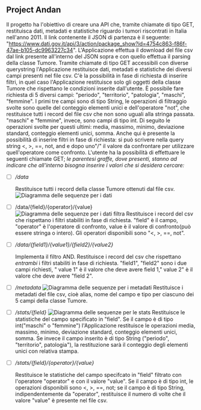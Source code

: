 
		
## Project Andan
Il progetto ha l'obiettivo di creare una API che, tramite chiamate di tipo GET, restituisca dati, metadati e statistiche riguardo i tumori riscontrati in Italia nell'anno 2011. Il link contenente il JSON di partenza è il seguente: "https://www.dati.gov.it/api/3/action/package_show?id=4754c863-f86f-47ae-b105-dc9963227c34".
L'Applicazione effettua il download del file csv dal link presente all'interno del JSON sopra e con quello effettua il parsing della classe Tumore.
Tramite chiamate di tipo GET accessibili con diverse querystring l'Applicazione restituisce dati, metadati e statistiche dei diversi campi presenti nel file csv. C'è la possibilità in fase di richiesta di inserire filtri, in quel caso l'Applicazione restituisce solo gli oggetti della classe Tumore che rispettano le condizioni inserite dall'utente.
È possibile fare richiesta di 5 diversi campi: "periodo", "territorio", "patologia", "maschi", "femmine". I primi tre campi sono di tipo String, le operazioni di filtraggio svolte sono quelle del conteggio elementi unici e dell'operatore "not", che restituisce tutti i record del file csv che non sono uguali alla stringa passata.
"maschi" e "femmine", invece, sono campi di tipo int. Di seguito le operazioni svolte per questi ultimi: media, massimo, minimo, deviazione standard, conteggio elementi unici, somma.
Anche qui è presente la possibilità di inserire filtri in fase di richiesta: si può scrivere nella query string <, >, ==, not, and e dopo uno"/" il valore da confrontare per utilizzare quell'operatore come confronto.
L'utente ha la possibilità di effettuare le seguenti chiamate GET; *le parentesi graffe, dove presenti, stanno ad indicare che all'interno bisogna inserire i valori che si desidera cercare:*

 - [ ] */data*

	Restituisce tutti i record della classe Tumore ottenuti dal file csv.
	![Diagramma delle sequenze per i dati](https://lh3.googleusercontent.com/YBWslfkIucUl1FZRx7acz94OLai9NMGuVpxLr9MJUVDp-DRa6zbDpl_0nezw23E3suz0D73WaLE)

 - [ ] /data/{field}/{operator}/{value}
![Diagramma delle sequenze per i dati filtra](https://lh3.googleusercontent.com/L5XeQQfGH43Egl111wak-B2C3wMcuvVQ006JiSBY1yiIW_mUTGSfDY5bjS6HFWWR1kXEs6f7WaY)
	Restituisce i record del csv che rispettano i filtri stabiliti in fase di richiesta. "field" è il campo, "operator" è l'operatore di confronto, value è il valore di confronto(può essere stringa o intero). Gli operatori disponibili sono "<, >, ==, not".

 - [ ] */data/{field1}/{value1}/{field2}/{value2}*
 
	Implementa il filtro AND. Restituisce i record del csv che rispettano *entrambi* i filtri stabiliti in fase di richiesta. "field1", "field2" sono i due campi richiesti, " value 1" è il valore che deve avere field 1," value 2" è il valore che deve avere "field 2".
 - [ ] */metadata*
![Diagramma delle sequenze per i metadati](https://lh3.googleusercontent.com/qaH90WDvi_wSC-SDNIkfGAWvj4asWLuUAJRgOTDATJbhF8fcbQ-W3Q7LtmMpqNtHFAg3easkZ4Q)
	Restituisce i metadati del file csv, cioè alias, nome del campo e tipo per ciascuno dei 5 campi della classe Tumore.

 - [ ] */stats/{field}*
 ![Diagramma delle sequenze per le stats](https://lh3.googleusercontent.com/iTH1ffpuuzOpkLerDhYFHEuIsEMkf-QzcdjNb_LWqovsKAuGOHSTMvAgbk-lngUg9BurQYQa_L4)
	Restituisce le statistiche del campo specificato in "field". Se il campo è di tipo int("maschi" o "femmine") l'Applicazione restituisce le operazioni media, massimo, minimo, deviazione standard, conteggio elementi unici, somma. Se invece il campo inserito è di tipo String ("periodo", "territorio", patologia"), la restituzione sarà il conteggio degli elementi unici con relativa stampa.
	

 - [ ] */stats/{field}/{operator}/{value}*
 
	 Restituisce le statistiche del campo specifcato in "field" filtrato con l'operatore "operator" e con il valore "value". Se il campo è di tipo int, le operazioni disponibili sono <, >, ==, not; se il campo è di tipo String, indipendentemente da "operator", restituisce il numero di volte che il valore "value" è presente nel file csv.

<!--stackedit_data:
eyJoaXN0b3J5IjpbLTE5MjI0NDU2NjMsLTk2Njk4MTUyNSwxMT
c1NDI4MzQyLC0xMjAwNDU1ODQwLC0xODcwMzc3MTM4LC0xMTMy
NzI4MzI5LC0xMDY1OTQ2NjgzLDExMTgxNTk3MzUsMzYwMTE2OD
c0LC00MTUwNDY1NDhdfQ==
-->